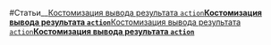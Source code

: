 #Статьи__[Костомизация вывода результата `action`](https://github.com/rainnogame/learning/blob/master/docs/yii/response/123.md)__[Костомизация вывода результата `action`](https://github.com/rainnogame/learning/blob/master/docs/yii/response/423423412312.md)__[Костомизация вывода результата `action`](https://github.com/rainnogame/learning/blob/master/docs/yii/response/45889843.md)__[Костомизация вывода результата `action`](https://github.com/rainnogame/learning/blob/master/docs/yii/response/addCustomResponce.md)__